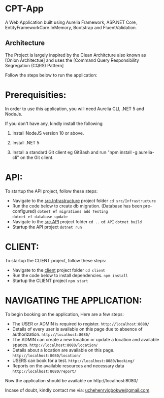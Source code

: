 # CPT-App

A Web Application built using Aurelia Framework, ASP.NET Core, EntityFrameworkCore.InMemory, Bootstrap and FluentValidation.

## Architecture

The Project is largely inspired by the Clean Architcture also known
as [Onion Architectue] and uses the [Command Query Responsibility Segregation (CQRS) Pattern] 

Follow the steps below to run the application:

# Prerequisities:
In order to use this application, you will need Aurelia CLI, .NET 5 and NodeJs.

If you don't have any, kindly install the following

1. Install NodeJS version 10 or above.

2. Install .NET 5 

3. Install a standard Git client eg GitBash and run "npm install -g aurelia-cli" on the Git client.

# API:
To startup the API project, follow these steps:

* Navigate to the [src.Infrastructure](src/Infrastructure) project folder
  `cd src/Infrastructure`
* Run the code below to create db migration. (Database has been pre-configured)
  `dotnet ef migrations add Testing`  
  `dotnet ef database update` 
* Navigate to the [src.API](src/API) project folder
  `cd ..`
  `cd API`
  `dotnet build`
* Startup the API project
  `dotnet run`

# CLIENT:
To startup the CLIENT project, follow these steps:

* Navigate to the [client](client) project folder
  `cd client`
* Run the code below to install dependencies.
  `npm install`  
* Startup the CLIENT project
  `npm start`

# NAVIGATING THE APPLICATION:
To begin booking on the application, Here are a few steps:

* The USER or ADMIN is required to register.
  `http://localhost:8080/`
* Details of every user is available on this page due to absence of authorization.
  `http://localhost:8080/`  
* The ADMIN can create a new location or update a location and available spaces.
  `http://localhost:8080/location/`  
* Details about a location are available on this page.
  `http://localhost:8080/location/`   
* USERS can book for a test.
  `http://localhost:8080/booking/`  
* Reports on the available resources and necessary data
  `http://localhost:8080/report/`    
  

Now the application should be available on http://localhost:8080/

Incase of doubt, kindly contact me via: uchehenryigbokwe@gmail.com.

